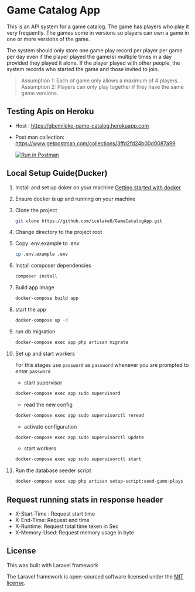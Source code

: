 # Game Catalog App

This is an API system for a game catalog. The game has players who play it very frequently. The games come in versions so players can own a game in one or more versions of the game.

The system should only store one game play record per player per game per day even if the player played the game(s) multiple times in a day provided they played it alone. If the player played with other people, the system records who started the game and those invited to join.

> Assumption 1: Each of game only allows a maximum of 4 players.
> Assumption 2: Players can only play together if they have the same game versions.

## Testing Apis on Heroku

- Host : https://gbemileke-game-catalog.herokuapp.com
- Post man collection: https://www.getpostman.com/collections/3ffd2fd24b00d0087a99

    [![Run in Postman](https://run.pstmn.io/button.svg)](https://app.getpostman.com/run-collection/3ffd2fd24b00d0087a99)

## Local Setup Guide(Ducker)

1) Install and set up doker on your machine 
[Getting started with docker](https://docs.docker.com/compose/gettingstarted/)

2) Ensure docker is up and running on your machine

3) Clone the project
    ```bash
    git clone https://github.com/icelake0/GameCatalogApp.git
    ```
4) Change directory to the project root

5) Copy .env.example to .env

    ```bash
    cp .env.example .env
    ```

6) Install composer dependencies

    ```bash
    composer install
    ```

7) Build app image
    ```bash
    docker-compose build app
    ```

8) start the app
    ```bash
    docker-compose up -d
    ```

9) run db migration
    ```bash
    docker-compose exec app php artisan migrate
    ```

10) Set up and start workers

    For this stages use `password` as `password` whenever you are prompted to enter `password`

    - start supervisor
    ```bash
    docker-compose exec app sudo supervisord
    ```
    - read the new config
    ```bash
    docker-compose exec app sudo supervisorctl reread
    ```
    - activate configuration
    ```bash
    docker-compose exec app sudo supervisorctl update 
    ```
    - start workers
    ```bash
    docker-compose exec app sudo supervisorctl start
    ```
11) Run the database seeder script
    ```bash
    docker-compose exec app php artisan setup-script:seed-game-plays
    ```
## Request running stats in response header
- X-Start-Time : Request start time
- X-End-Time: Request end time
- X-Runtime: Request total time teken in Sec
- X-Memory-Used: Request memory usage in byte

## License
This was built with Laravel framework

The Laravel framework is open-sourced software licensed under the [MIT license](https://opensource.org/licenses/MIT).
